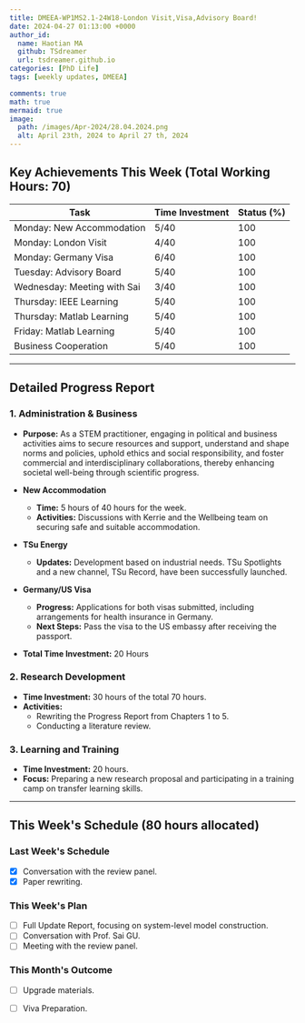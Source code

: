 ```yaml
---
title: DMEEA-WP1MS2.1-24W18-London Visit,Visa,Advisory Board!
date: 2024-04-27 01:13:00 +0000
author_id:
  name: Haotian MA
  github: TSdreamer
  url: tsdreamer.github.io
categories: [PhD Life]
tags: [weekly updates, DMEEA]

comments: true
math: true
mermaid: true
image:
  path: /images/Apr-2024/28.04.2024.png
  alt: April 23th, 2024 to April 27 th, 2024
---
```



## **Key Achievements This Week (Total Working Hours: 70)**
| Task                                | Time Investment | Status (%) |
|-------------------------------------|-----------------|------------|
| Monday: New Accommodation           | 5/40            | 100        |
| Monday: London Visit                | 4/40            | 100        |
| Monday: Germany Visa                | 6/40            | 100        |
| Tuesday: Advisory Board             | 5/40            | 100        |
| Wednesday: Meeting with Sai         | 3/40            | 100        |
| Thursday: IEEE Learning             | 5/40            | 100        |
| Thursday: Matlab Learning           | 5/40            | 100        |
| Friday: Matlab Learning             | 5/40            | 100        |
| Business Cooperation                | 5/40            | 100        |

---

## **Detailed Progress Report**
### **1. Administration & Business**
- **Purpose:** As a STEM practitioner, engaging in political and business activities aims to secure resources and support, understand and shape norms and policies, uphold ethics and social responsibility, and foster commercial and interdisciplinary collaborations, thereby enhancing societal well-being through scientific progress.

- **New Accommodation**
  - **Time:** 5 hours of 40 hours for the week.
  - **Activities:** Discussions with Kerrie and the Wellbeing team on securing safe and suitable accommodation.

- **TSu Energy**
  - **Updates:** Development based on industrial needs. TSu Spotlights and a new channel, TSu Record, have been successfully launched.

- **Germany/US Visa**
  - **Progress:** Applications for both visas submitted, including arrangements for health insurance in Germany.
  - **Next Steps:** Pass the visa to the US embassy after receiving the passport.

- **Total Time Investment:** 20 Hours

### **2. Research Development**
- **Time Investment:** 30 hours of the total 70 hours.
- **Activities:**
  - Rewriting the Progress Report from Chapters 1 to 5.
  - Conducting a literature review.

### **3. Learning and Training**
- **Time Investment:** 20 hours.
- **Focus:** Preparing a new research proposal and participating in a training camp on transfer learning skills.

---

## **This Week's Schedule (80 hours allocated)**

### **Last Week's Schedule**
- [x] Conversation with the review panel.
- [x] Paper rewriting.

### **This Week's Plan**
- [ ] Full Update Report, focusing on system-level model construction.
- [ ] Conversation with Prof. Sai GU.
- [ ] Meeting with the review panel.

### **This Month's Outcome**
- [ ] Upgrade materials.
- [ ] Viva Preparation.




